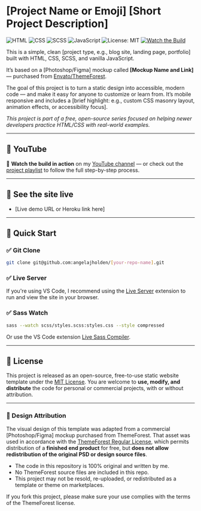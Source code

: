 # [Project Name or Emoji] [Short Project Description]

![HTML](https://img.shields.io/badge/HTML5-%23E34F26.svg?style=flat&logo=html5&logoColor=white)
![CSS](https://img.shields.io/badge/CSS3-%231572B6.svg?style=flat&logo=css3&logoColor=white)
![SCSS](https://img.shields.io/badge/SCSS-hotpink.svg?style=flat&logo=sass&logoColor=white)
![JavaScript](https://img.shields.io/badge/JavaScript-%23F7DF1E.svg?style=flat&logo=javascript&logoColor=black)
![License: MIT](https://img.shields.io/badge/License-MIT-yellow.svg)
[![Watch the Build](https://img.shields.io/badge/YouTube-Watch-blue?logo=youtube)](https://www.youtube.com/playlist?list=[playlist_goes_here])

This is a simple, clean [project type, e.g., blog site, landing page, portfolio] built with HTML, CSS, SCSS, and vanilla JavaScript.

It’s based on a [Photoshop/Figma] mockup called **[Mockup Name and Link]** — purchased from [Envato/ThemeForest](https://themeforest.net/).

The goal of this project is to turn a static design into accessible, modern code — and make it easy for anyone to customize or learn from.
It’s mobile responsive and includes a [brief highlight: e.g., custom CSS masonry layout, animation effects, or accessibility focus].

_This project is part of a free, open-source series focused on helping newer developers practice HTML/CSS with real-world examples._

---

## 🔴 YouTube

🎥 **Watch the build in action** on my [YouTube channel](https://www.youtube.com/@angelajholden) — or check out the
[project playlist](https://www.youtube.com/playlist?list=[YOUR-PLAYLIST-ID]) to follow the full step-by-step process.

---

## 🔗 See the site live

-   [Live demo URL or Heroku link here]

---

## 🚀 Quick Start

### ✅ Git Clone

```bash
git clone git@github.com:angelajholden/[your-repo-name].git
```

### ✅ Live Server

If you're using VS Code, I recommend using the [Live Server](https://marketplace.visualstudio.com/items?itemName=ritwickdey.LiveServer) extension to run and view the site in your browser.

### ✅ Sass Watch

```bash
sass --watch scss/styles.scss:styles.css --style compressed
```

Or use the VS Code extension [Live Sass Compiler](https://marketplace.visualstudio.com/items?itemName=glenn2223.live-sass).

---

## 📜 License

This project is released as an open-source, free-to-use static website template under the [MIT License](LICENSE.md). You are welcome to **use, modify, and distribute** the code for personal or commercial projects, with or without attribution.

---

### 🎨 Design Attribution

The visual design of this template was adapted from a commercial [Photoshop/Figma] mockup purchased from ThemeForest.
That asset was used in accordance with the [ThemeForest Regular License](https://themeforest.net/licenses/standard), which permits distribution of a **finished end product** for free, but **does not allow redistribution of the original PSD or design source files**.

-   The code in this repository is 100% original and written by me.
-   No ThemeForest source files are included in this repo.
-   This project may not be resold, re-uploaded, or redistributed as a template or theme on marketplaces.

If you fork this project, please make sure your use complies with the terms of the ThemeForest license.

